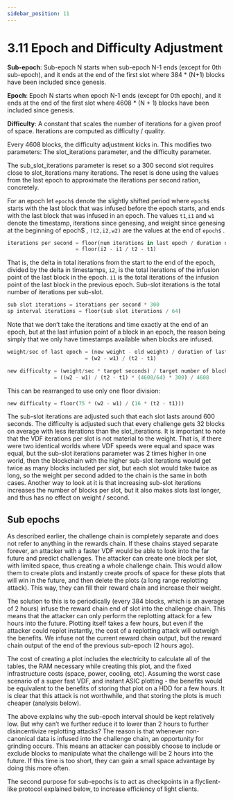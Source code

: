 ```yaml
---
sidebar_position: 11
---
```


# 3.11 Epoch and Difficulty Adjustment

**Sub-epoch**: Sub-epoch N starts when sub-epoch N-1 ends (except for 0th sub-epoch), and it ends at the end of the first slot where 384 * (N+1) blocks have been included since genesis. 

**Epoch**: Epoch N starts when epoch N-1 ends (except for 0th epoch), and it ends at the end of the first slot where 4608 * (N + 1) blocks have been included since genesis.

**Difficulty**: A constant that scales the number of iterations for a given proof of space. Iterations are computed as difficulty / quality. 

Every 4608 blocks, the difficulty adjustment kicks in. This modifies two parameters: The slot_iterations parameter, and the difficulty parameter. 

The sub_slot_iterations parameter is reset so a 300 second slot requires close to slot_iterations many iterations. The reset is done using the values from the last epoch to approximate the iterations per second ration, concretely.

For an epoch let `epoch$`  denote the slightly shifted period where `epoch$`  starts with the last block that was infused before the epoch starts, and ends with the last block that was infused in an epoch. The values `t1`,`i1` and `w1` denote the timestamp, iterations since genesing, and weight since genesing at the beginning of epoch$ , `(t2,i2,w2)` are the values at the end of `epoch$` .

```python
iterations per second = floor(num iterations in last epoch / duration of last epoch) 
                      = floor(i2 - i1 / t2 - t1) 
```

That is, the delta in total iterations from the start to the end of the epoch, divided by the delta in timestamps, `i2`, 
is the total iterations of the infusion point of the last block in the epoch. `i1` is the total iterations of the infusion point of 
the last block in the previous epoch. Sub-slot iterations is the total number of iterations per sub-slot.

```python
sub slot iterations = iterations per second * 300
sp interval iterations = floor(sub slot iterations / 64)
```

Note that we don’t take the iterations and time exactly at the end of an epoch, but at the last infusion point of a block in an epoch, the reason being simply that we only have timestamps available when blocks are infused.

```python
weight/sec of last epoch = (new weight - old weight) / duration of last epoch
                         = (w2 - w1) / (t2 - t1)

new difficulty = (weight/sec * target seconds) / target number of blocks
               = ((w2 - w1) / (t2 - t1) * (4608/64) * 300) / 4608
```

This can be rearranged to use only one floor division: 

```python
new difficulty = floor(75 * (w2 - w1) / (16 * (t2 - t1)))
```

The sub-slot iterations are adjusted such that each slot lasts around 600 seconds.
The difficulty is adjusted such that every challenge gets 32 blocks on average with less iterations than the slot_iterations.
It is important to note that the VDF iterations per slot is not material to the weight.
That is, if there were two identical worlds where VDF speeds were equal and space was equal,
but the sub-slot iterations parameter was 2 times higher in one world, then the blockchain with the higher sub-slot iterations would get twice as many blocks included per slot, but each slot would take twice as long, so the weight per second added to the chain is the same in both cases.
Another way to look at it is that increasing sub-slot iterations increases the number of blocks per slot,
but it also makes slots last longer, and thus has no effect on weight / second.

## Sub epochs

As described earlier, the challenge chain is completely separate and does not refer to anything in the rewards chain. If these chains stayed separate forever, an attacker with a faster VDF would be able to look into the far future and predict challenges. The attacker can create one block per slot, with limited space, thus creating a whole challenge chain. This would allow them to create plots and instantly create proofs of space for these plots that will win in the future, and then delete the plots (a long range replotting attack). This way, they can fill their reward chain and increase their weight. 
 
The solution to this is to periodically (every 384 blocks, which is an average of 2 hours) infuse the reward chain end of slot into the challenge chain. This means that the attacker can only perform the replotting attack for a few hours into the future. Plotting itself takes a few hours, but even if the attacker could replot instantly, the cost of a replotting attack will outweigh the benefits. We infuse not the current reward chain output, but the reward chain output of the end of the previous sub-epoch (2 hours ago).

The cost of creating a plot includes the electricity to calculate all of the tables, the RAM necessary while creating this plot, and the fixed infrastructure costs (space, power, cooling, etc). Assuming the worst case scenario of a super fast VDF, and instant ASIC plotting - the benefits would be equivalent to the benefits of storing that plot on a HDD for a few hours. It is clear that this attack is not worthwhile, and that storing the plots is much cheaper (analysis below). 

The above explains why the sub-epoch interval should be kept relatively low. But why can’t we further reduce it to lower than 2 hours to further disincentivize replotting attacks? The reason is that whenever non-canonical data is infused into the challenge chain, an opportunity for grinding occurs. This means an attacker can possibly choose to include or exclude blocks to manipulate what the challenge will be 2 hours into the future. If this time is too short, they can gain a small space advantage by doing this more often.

The second purpose for sub-epochs is to act as checkpoints in a flyclient-like protocol explained below, to increase efficiency of light clients.
